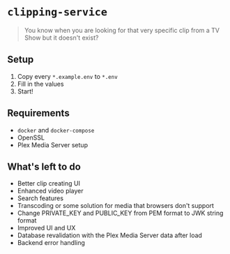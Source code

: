# `clipping-service`

> You know when you are looking for that very specific clip from a TV Show but it doesn't exist?

## Setup

1. Copy every `*.example.env` to `*.env`
2. Fill in the values
3. Start!

## Requirements

- `docker` and `docker-compose`
- OpenSSL
- Plex Media Server setup

## What's left to do

- Better clip creating UI
- Enhanced video player
- Search features
- Transcoding or some solution for media that browsers don't support
- Change PRIVATE_KEY and PUBLIC_KEY from PEM format to JWK string format
- Improved UI and UX
- Database revalidation with the Plex Media Server data after load
- Backend error handling
